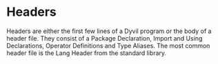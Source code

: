 # Headers

Headers are either the first few lines of a Dyvil program or the body of a header file. They consist of a Package Declaration, Import and Using Declarations, Operator Definitions and Type Aliases. The most common header file is the Lang Header from the standard library.